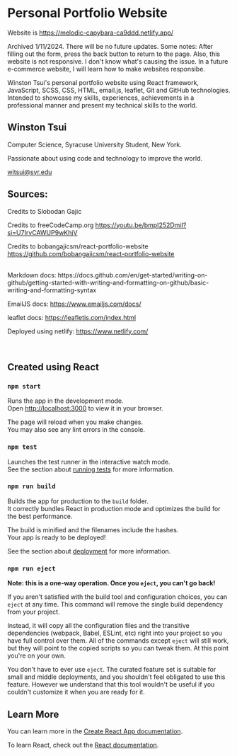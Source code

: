 # Personal Portfolio Website

Website is https://melodic-capybara-ca9ddd.netlify.app/

Archived 1/11/2024. There will be no future updates. Some notes: After filling out the form, press the back button to return to the page. Also, this website is not responsive. I don't know what's causing the issue. In a future e-commerce website, I will learn how to make websites responsibe.

Winston Tsui's personal portfolio website using React framework, JavaScript, SCSS, CSS, HTML, email.js, leaflet, Git and GitHub technologies. Intended to showcase my skills, experiences, achievements in a professional manner and present my technical skills to the world.

## Winston Tsui

Computer Science, Syracuse University Student, New York.

Passionate about using code and technology to improve the world.

witsui@syr.edu

## Sources:

Credits to Slobodan Gajic

Credits to freeCodeCamp.org https://youtu.be/bmpI252DmiI?si=U7IrvCAWUP9wKhjV

Credits to bobangajicsm/react-portfolio-website https://github.com/bobangajicsm/react-portfolio-website

<br>
Markdown docs: https://docs.github.com/en/get-started/writing-on-github/getting-started-with-writing-and-formatting-on-github/basic-writing-and-formatting-syntax

EmailJS docs: https://www.emailjs.com/docs/

leaflet docs: https://leafletjs.com/index.html

Deployed using netlify: https://www.netlify.com/

<br>

## Created using React
### `npm start`

Runs the app in the development mode.\
Open [http://localhost:3000](http://localhost:3000) to view it in your browser.

The page will reload when you make changes.\
You may also see any lint errors in the console.

### `npm test`

Launches the test runner in the interactive watch mode.\
See the section about [running tests](https://facebook.github.io/create-react-app/docs/running-tests) for more information.

### `npm run build`

Builds the app for production to the `build` folder.\
It correctly bundles React in production mode and optimizes the build for the best performance.

The build is minified and the filenames include the hashes.\
Your app is ready to be deployed!

See the section about [deployment](https://facebook.github.io/create-react-app/docs/deployment) for more information.

### `npm run eject`

**Note: this is a one-way operation. Once you `eject`, you can't go back!**

If you aren't satisfied with the build tool and configuration choices, you can `eject` at any time. This command will remove the single build dependency from your project.

Instead, it will copy all the configuration files and the transitive dependencies (webpack, Babel, ESLint, etc) right into your project so you have full control over them. All of the commands except `eject` will still work, but they will point to the copied scripts so you can tweak them. At this point you're on your own.

You don't have to ever use `eject`. The curated feature set is suitable for small and middle deployments, and you shouldn't feel obligated to use this feature. However we understand that this tool wouldn't be useful if you couldn't customize it when you are ready for it.

## Learn More

You can learn more in the [Create React App documentation](https://facebook.github.io/create-react-app/docs/getting-started).

To learn React, check out the [React documentation](https://reactjs.org/).

